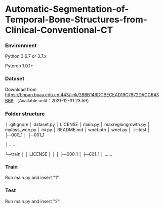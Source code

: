 # Automatic-Segmentation-of-Temporal-Bone-Structures-from-Clinical-Conventional-CT

### Environment

Python 3.6.7 or 3.7.x

Pytorch 1.0.1+

### Dataset

Download from https://bhpan.buaa.edu.cn:443/link/2BBB146DCBECEAD19C7872DACC643BB9
（Available until：2021-12-31 23:59）

### Folder structure

│  .gitignore
│  dataset.py
│  LICENSE
│  main.py
│  maxregiongrowth.py
│  myloss_wce.py
│  nii.py
│  README.md
│  wnet.pth
│  wnet.py
│
├─test
│  ├─000_1
│  ├─001_1

│  ......

└─train
│  │  LICENSE
│  │
│  ├─000_1
│  ├─001_1
│  ......

### Train

Run main.py and insert "1".

### Test

Run main.py and insert "2".
